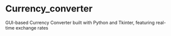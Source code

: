 # Currency_converter
GUI-based Currency Converter built with Python and Tkinter, featuring real-time exchange rates
